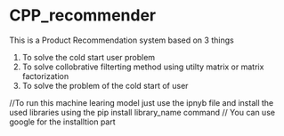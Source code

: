 # CPP_recommender
This is a Product Recommendation system based on 3 things
1. To solve the cold start user problem
2. To solve collobrative filterting method using utilty matrix or matrix factorization
3. To solve the problem of the cold start of user

//To run this machine learing model just use the ipnyb file and install the used libraries using the pip install library_name command
// You can use google for the installtion part
